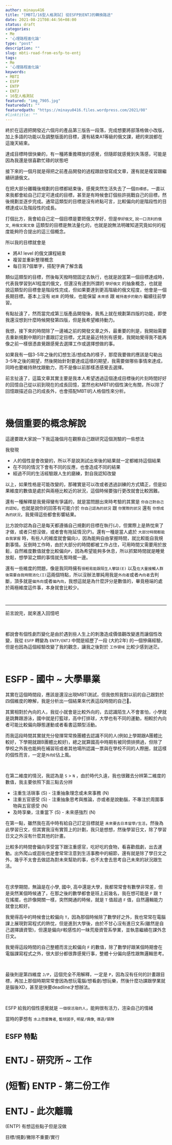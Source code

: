 ```yaml
---
author: minayu416
title: "[MBTI/16型人格測試] 從ESFP到ENTJ的轉換路途"
date: 2021-08-21T08:44:56+08:00
status: draft
categories:
- Me
- '心理路程進化論'
type: "post"
description: ""
slug: mbti-road-from-esfp-to-entj
tags:
- Me
- '心理路程進化論'
keywords:
- MBTI
- ESFP
- ENTP
- ENTJ
- 16型人格測試
featured: "img_7905.jpg"
featuredalt: ""
featuredpath: "https://minayu0416.files.wordpress.com/2021/08"
#linktitle: ""
---
```


終於在這週把開發近六個月的產品第三版告一段落，完成想要將部落格做小改版，加上多語的功能以及調整版面的目標，還有結束A1等級的俄文課，總的來說都在這幾天結束。

達成目標時很快樂的，有一種將重擔釋放的感覺，但隨即就感覺到失落感，可能是因為我還是很喜歡忙碌的狀態吧

接下來的一個月就是得把之前產品開發的過程跟啟發寫成文章，還有就是複習跟繼續研讀俄文。

<!--more-->


在把大部分離職後規劃的目標都結束後，感覺突然生活失去了一個`目標感`，一直以來我都會給自己訂定可達成的目標，甚至是有時候會訂個些許挑戰自己的目標，然後規劃並逐步完成。通常這類型的目標是沒有終點可言，比較偏向的是階段性的目標達成以及階段性的成長。

打個比方，我會給自己定一個目標是要把俄文學好，但是`學好俄文`, `說一口流利的俄文`, `用俄文寫文章` 這類型的目標是無法量化的，也就是說無法明確知道究竟如何的程度能夠符合提出的這三個概念。

所以我的目標就會是

- 將A1 level 的俄文課程結束
- 複習並重新整理概念
- 每日背7個單字，搭配字典了解含義

類似這類型的目標，然後每天撥時間固定去執行，也就是說當第一個目標達成時，代表我學習到A1程度的俄文，但還沒有達到所謂的 `學好俄文` 的抽象概念，也就是說這類型的目標會是階段性完成，但如果要達到更高階級的俄文程度，他會是一個長期目標。基本上沒有 `結束` 的時候，也能保留 `未來感` 跟 `維持進步的動力` 繼續往前學習。

有點扯遠了，然而當完成第三版產品開發後，我馬上就在規劃第四版的功能，即使我還沒想到什麼時候開發第四版，但是我希望維持動力。

我想，接下來的時間除了一邊補之前的開發文章之外，最重要的則是，我開始需要去重新規劃中期的計畫跟訂定目標，尤其是最近特別有感覺，我開始覺得我不能再像之前一樣很憑直覺跟感覺去選擇工作或選擇想做的事。

如果我有一個3-5年之後的幻想生活/想成為的樣子，那麼我要做的應該是勾勒出3-5年之後的期望，然後開始針對要達成這樣的期望，我需要做哪些事情來達成，同時也要維持熱忱跟動力，而不是像以前那樣憑感覺去選擇。

前言扯遠了，這篇文章其實主要是我本人希望透過這個達成目標後的片刻時間好好的回憶自己從以前到現在的成長回憶，當然也和MBTI的個性演化有關，所以除了回憶跟描述自己的成長外，也會搭配MBTI的人格個性來分析。

<br>

# 幾個重要的概念解說

這邊要跟大家說一下我這幾個月在觀察自己跟研究這個測驗的一些想法

我發現

- 人的個性是會改變的，所以不是說測試出來後的結果就一定都維持這個結果
- 在不同的情況下會有不同的反應，也會造成不同的結果
- 經過不同的生活經驗跟人生的磨練，對自我認知改變

以上，如果性格是可能改變的，那確實是可以改或者透過訓練的方式矯正，但是如果維度的數值是處於與兩極比較近的狀況，這個時候要強行更改就會比較困難。

還有一種解釋是我覺得蠻有爭議的，就是當問題出來時考驗的其實是 `你自己對自己的認知`，也就是說你的回答有可能介於 `你自己認為的狀況` 跟 `你實際的狀況` 還有 `你想成為的狀況`，我覺得這些都會影響結果。

比方說你認為自己是每天都遵循自己規劃的目標在執行(J)，但實際上是熱忱來了才做，或者只想沒做，或者會有拖延情況(P)。還有一種是當人處於 `大部分時間都能自我掌握` 時，有些人的維度就會偏向`J`，因為能夠自由掌握時間，就比較能自我規劃事情。反倒時工作時，由於大部分的時間都被工作占住，可用時間又需要用於放鬆，自然維度數值就會比較偏向`P`，因為希望能夠多休息，所以抓緊時間就是睡覺放鬆，想學習之類的事情就先暫時擺一邊。

還有一些維度的問題，像是我同時擁有`很輕易能跟陌生人攀談(E)` 以及`在大量接觸人群後需要自我時間消化(I)`這兩個特點，所以沒辦法單純用我是`外向者`或者`內向者`去判斷，頂多就是`偏外向`或者`偏內向`，我想這就是為什麼評分是數值的，畢竟極端的處於兩極維度這件事，本身就會比較少。

<br>

<hr>

前言說完，就來進入回憶吧

<br>

都說會有個性劇烈變化是由於遇到些人生上的刺激造成價值觀改變進而讓個性改變，我從 `ESFP` 轉變為 `ENTP/ENTJ` 中間是經歷了一段 (大約2年) 的一個慘痛經驗，但是也因為這個經驗改變了我的觀念，讓我之後對於 `工作領域` 比較少感到迷茫。

<br>

# ESFP - 國中 ~ 大學畢業

其實在這個時間段，應該是還沒出現MBTI測試，但我依照我對以前的自己跟對於四個維度的瞭解，我是分析出一個結果來代表這段時間的自己。

其實相對於內向的人，我從小就會是比較外向的，去認識陌生人不會害怕，小學就是跳舞跟游泳，國中就是打籃球，高中打排球，大學也有不同的運動，相較於內向者可能比較偏向靜態運動或者看書這類型活動。

而我這段時間其實就充分發揮常常換團體去認識不同的人(例如上學期跟A團體比較好，下學期就跟B團體比較好)，總之就算國高中時期有被同儕排擠過，但除了學校之外我也能夠在補習班或者其他場所認識一票與在學校不同的人際圈，就這樣的個性而言，一定是`外向E`佔上風。

<br>

在第二維度的情況，我認為是 `S` > `N` ，由於時代久遠，我也很難去分辨第二維度的數值，我主要依照下面三點去分辨

- 注重生活瑣事 (S) - 注重抽象理念或未來事務 (N)
- 注重五官感受 (S) - 注重抽象思考與推論，亦或者是說動腦，不專注於周圍事物與五官感受 (N)
- 及時享樂，注重當下 (S) - 未來感強烈 (N)

在第一點，雖然我在高中時有給自己訂定目標就是 `未來要去日本留學/生活`，然後為此學習日文，但其實我沒有實質上的計劃，我只是想想，然後學習日文，除了學習日文之外沒有什麼其他的計畫。

比較多的時間會偏向享受當下跟注重感官，吃好吃的食物，看喜歡戲劇，出去運動。出外爬山或逛街也是會常常注意到生活事務中的細節，還有就是除了學日文之外，幾乎不太會去做認為對未來幫助的事，也不太會去思考自己未來的狀況跟生活。

<br>

在求學期間，無論是在小學, 國中, 高中還是大學，我都常常會有數學非常差，但是突然某個時候通了，在那之後的數學都會是班上前幾名，我在想可能是 `F` 跟 `T` 在搖擺，也許像開關一樣，突然開通的時候，就是 `T` 值超過 `F` 值，自然邏輯能力就會比較好。

我覺得高中的時候會比較偏向 `T`，因為那個時候除了數學好之外，我也常常在電腦課上展現對寫程式的熱忱，但是進到大學後，由於不甘心沒有進日文系(雖然是自己選擇讀資管)，但還是偏向`F`較感性的一昧荒廢資管系學業，並執意繼續在課外念日文。

我覺得這段時間的自己整體而言比較偏向 `F` 的數值，除了數學好跟某個時期會在電腦課寫程式之外，很大部分都很靠感覺行事，整體十分偏向感性跟無邏輯思考。

<br>

最後則是第四維度 `J/P`，這個完全不用解釋，一定是 `P`，因為沒有任何的計畫跟目標，再加上那個時期常常會因為想玩電腦/想看劇/想玩樂，然後什麼功課跟學業就是腦後XD，甚至是快要deadline才想辦法。

<br>

ESFP 給我的個性感覺就是 `一個很活潑的人`，能夠很有活力，渲染自己的情緒

當時的夢想有 `水上芭雷舞者`, `籃球國手`, `明星/偶像`, `導遊/領隊`


## ESFP 特點


# ENTJ - 研究所 ~ 工作

# (短暫) ENTP - 第二份工作

# ENTJ - 此次離職



(ENTP)
有想這些點子但是沒做

目標/規劃/撇除不重要/實行